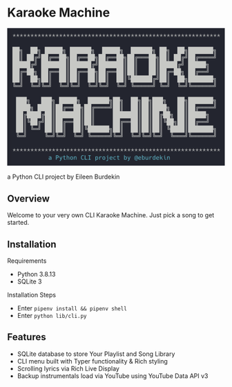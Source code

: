 # Karaoke Machine

![logo](lib/img/logo.png)

a Python CLI project by Eileen Burdekin

## Overview

Welcome to your very own CLI Karaoke Machine. Just pick a song to get started.

## Installation

Requirements

- Python 3.8.13
- SQLite 3

Installation Steps

- Enter `pipenv install && pipenv shell`
- Enter `python lib/cli.py`

## Features

- SQLite database to store Your Playlist and Song Library
- CLI menu built with Typer functionality & Rich styling
- Scrolling lyrics via Rich Live Display
- Backup instrumentals load via YouTube using YouTube Data API v3
